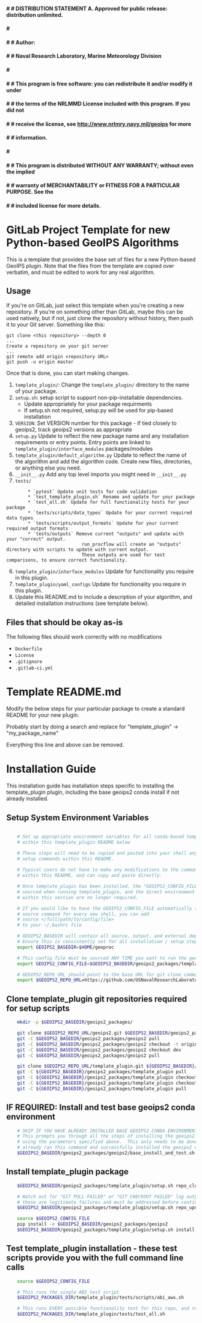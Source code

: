 #### # # DISTRIBUTION STATEMENT A. Approved for public release: distribution unlimited.
#### # # 
#### # # Author:
#### # # Naval Research Laboratory, Marine Meteorology Division
#### # # 
#### # # This program is free software: you can redistribute it and/or modify it under
#### # # the terms of the NRLMMD License included with this program.  If you did not
#### # # receive the license, see http://www.nrlmry.navy.mil/geoips for more
#### # # information.
#### # # 
#### # # This program is distributed WITHOUT ANY WARRANTY; without even the implied
#### # # warranty of MERCHANTABILITY or FITNESS FOR A PARTICULAR PURPOSE.  See the
#### # # included license for more details.

# GitLab Project Template for new Python-based GeoIPS Algorithms

This is a template that provides the base set of files for a new Python-based GeoIPS plugin.
Note that the files from the template are copied over verbatim,
and must be edited to work for any real algorithm.

## Usage

If you're on GitLab, just select this template when you're creating a new repository.
If you're on something other than GitLab, maybe this can be used natively, but if not,
just clone the repository without history, then push it to your Git server.
Something like this:

```
git clone <this repository> --depth 0
...
Create a repository on your git server
...
git remote add origin <repository URL>
git push -u origin master
```

Once that is done, you can start making changes.

1. `template_plugin/`: Change the `template_plugin/` directory to the name of your package.
2. `setup.sh`: setup script to support non-pip-installable dependencies.
    * Update appropriately for your package requirments
    * If setup.sh not required, setup.py will be used for pip-based installation
3. `VERSION`: Set VERSION number for this package - if tied closely to geoips2, track geoips2 versions as appropriate
2. `setup.py` Update to reflect the new package name and any installation requirements or entry points.
                Entry points are linked to `template_plugin/interface_modules` packages/modules
3. `template_plugin/default_algorithm.py` Update to reflect the name of the algorithm and add the algorithm code.
        Create new files, directories, or anything else you need.
4. `__init__.py` Add any top level imports you might need in `__init__.py`
5. `tests/`
```
        * `pytest` Update unit tests for code validation
        * `test_template_plugin.sh` Rename and update for your package
        * `test_all.sh` Update for full functionality tests for your package
        * `tests/scripts/data_types` Update for your current required data types
        * `tests/scripts/output_formats` Update for your current required output formats
        * `tests/outputs` Remove current "outputs" and update with your "correct" output.
                            run_procflow will create an "outputs" directory with scripts to update with current output.
                            These outputs are used for test comparisons, to ensure correct functionality.
```
6. `template_plugin/interface_modules` Update for functionality you require in this plugin.
7. `template_plugin/yaml_configs` Update for functionality you require in this plugin.
8. Update this README.md to include a description of your algorithm, and detailed installation instructions (see template below).

## Files that should be okay as-is

The following files should work correctly with no modifications

- `Dockerfile`
- `License`
- `.gitignore`
- `.gitlab-ci.yml`


# Template README.md

Modify the below steps for your particular package to create a standard README for your new plugin.

Probably start by doing a search and replace for "template_plugin" -> "my_package_name"

Everything this line and above can be removed.

Installation Guide
==================

This installation guide has installation steps specific to installing the template_plugin plugin, including
the base geoips2 conda install if not already installed.

Setup System Environment Variables
----------------------------------

```bash

    # Set up appropriate environment variables for all conda-based template_plugin setup steps
    # within this template_plugin README below

    # These steps will need to be copied and pasted into your shell any time you want to run the 
    # setup commands within this README.
    
    # Typical users do not have to make any modifications to the commands
    # within this README, and can copy and paste directly.

    # Once template_plugin has been installed, the "GEOIPS2_CONFIG_FILE" specified below will be
    # sourced when running template_plugin, and the direct environment variable assignments
    # within this section are no longer required.

    # If you would like to have the GEOIPS2_CONFIG_FILE automatically sourced so you do not have to manually run the 
    # source command for every new shell, you can add 
    # source </full/path/to/config/file>
    # to your ~/.bashrc file

    # GEOIPS2_BASEDIR will contain all source, output, and external dependencies
    # Ensure this is consistently set for all installation / setup steps below
    export GEOIPS2_BASEDIR=$HOME/geoproc

    # This config file must be sourced ANY TIME you want to run the geoips2 template_plugin plugin
    export GEOIPS2_CONFIG_FILE=$GEOIPS2_BASEDIR/geoips2_packages/template_plugin/setup/config_plugin

    # GEOIPS2_REPO_URL should point to the base URL for git clone commands
    export $GEOIPS2_REPO_URL=https://github.com/USNavalResearchLaboratory/

```

Clone template_plugin git repositories required for setup scripts
-----------------------------------------------------------
```bash
    mkdir -p $GEOIPS2_BASEDIR/geoips2_packages/

    git clone $GEOIPS2_REPO_URL/geoips2.git $GEOIPS2_BASEDIR/geoips2_packages/geoips2
    git -C $GEOIPS2_BASEDIR/geoips2_packages/geoips2 pull
    git -C $GEOIPS2_BASEDIR/geoips2_packages/geoips2 checkout -t origin/dev
    git -C $GEOIPS2_BASEDIR/geoips2_packages/geoips2 checkout dev
    git -C $GEOIPS2_BASEDIR/geoips2_packages/geoips2 pull

    git clone $GEOIPS2_REPO_URL/template_plugin.git ${GEOIPS2_BASEDIR}/geoips2_packages/template_plugin
    git -C ${GEOIPS2_BASEDIR}/geoips2_packages/template_plugin pull
    git -C ${GEOIPS2_BASEDIR}/geoips2_packages/template_plugin checkout -t origin/dev
    git -C ${GEOIPS2_BASEDIR}/geoips2_packages/template_plugin checkout dev
    git -C ${GEOIPS2_BASEDIR}/geoips2_packages/template_plugin pull
```

IF REQUIRED: Install and test base geoips2 conda environment
------------------------------------------------------------
```bash
    # SKIP IF YOU HAVE ALREADY INSTALLED BASE GEOIPS2 CONDA ENVIRONMENT 
    # This prompts you through all the steps of installing the geoips2 conda environment from scratch,
    # using the parameters specified above.  This only needs to be done once per system, skip if you
    # already ran this command and successfully installed the geoips2 conda environment.
    $GEOIPS2_BASEDIR/geoips2_packages/geoips2/base_install_and_test.sh dev
```

Install template_plugin package
-------------------------
```bash
    $GEOIPS2_BASEDIR/geoips2_packages/template_plugin/setup.sh repo_clone

    # Watch out for "GIT PULL FAILED" or "GIT CHECKOUT FAILED" log outputs -
    # those are legitimate failures and must be addressed before continuing
    $GEOIPS2_BASEDIR/geoips2_packages/template_plugin/setup.sh repo_update

    source $GEOIPS2_CONFIG_FILE
    pip install -e $GEOIPS2_BASEDIR/geoips2_packages/geoips2
    $GEOIPS2_BASEDIR/geoips2_packages/template_plugin/setup.sh install
```

Test template_plugin installation - these test scripts provide you with the full command line calls
---------------------------------------------------------------------------------------------
```bash
    source $GEOIPS2_CONFIG_FILE

    # This runs the single ABI test script
    $GEOIPS2_PACKAGES_DIR/template_plugin/tests/scripts/abi_aws.sh

    # This runs EVERY possible functionality test for this repo, and returns 0 if they all pass.
    $GEOIPS2_PACKAGES_DIR/template_plugin/tests/test_all.sh
```
